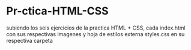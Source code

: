 # Pr-ctica-HTML-CSS
subiendo los seis ejercicios de la practica HTML + CSS, cada index.html con sus respectivas imagenes y hoja de estilos externa styles.css en su respectiva carpeta
